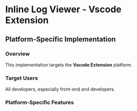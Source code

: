 # Inline Log Viewer - Vscode Extension

## Platform-Specific Implementation

### Overview
This implementation targets the **Vscode Extension** platform.

### Target Users
All developers, especially front-end and developers.

### Platform-Specific Features
